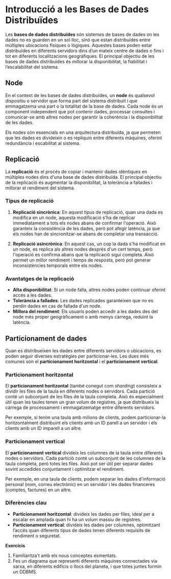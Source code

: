 # Introducció a les Bases de Dades Distribuïdes

Les **bases de dades distribuïdes** són sistemes de bases de dades on les dades no es guarden en un sol lloc, sinó que estan distribuïdes entre múltiples ubicacions físiques o lògiques. Aquestes bases poden estar distribuïdes en diferents servidors dins d’un mateix centre de dades o fins i tot en diferents localitzacions geogràfiques. El principal objectiu de les bases de dades distribuïdes és millorar la disponibilitat, la fiabilitat i l’escalabilitat del sistema.

## Node

En el context de les bases de dades distribuïdes, un **node** és qualsevol dispositiu o servidor que forma part del sistema distribuït i que emmagatzema una part o la totalitat de la base de dades. Cada node és un component independent que pot contenir dades, processar consultes i comunicar-se amb altres nodes per garantir la coherència i la disponibilitat de les dades.

Els nodes són essencials en una arquitectura distribuïda, ja que permeten que les dades es divideixin o es repliquin entre diferents màquines, oferint redundància i escabilitat al sistema.

## Replicació

La **replicació** és el procés de copiar i mantenir dades idèntiques en múltiples nodes dins d'una base de dades distribuïda. El principal objectiu de la replicació és augmentar la disponibilitat, la tolerància a fallades i millorar el rendiment del sistema.

### Tipus de replicació

1. **Replicació sincrònica**: En aquest tipus de replicació, quan una dada es modifica en un node, aquesta modificació s'ha de replicar immediatament a tots els nodes abans de confirmar l'operació. Això garanteix la consistència de les dades, però pot afegir latència, ja que els nodes han de sincronitzar-se abans de completar una transacció.

2. **Replicació asincrònica**: En aquest cas, un cop la dada s'ha modificat en un node, es replica als altres nodes després d'un cert temps, però l'operació es confirma abans que la replicació sigui completa. Això permet un millor rendiment i temps de resposta, però pot generar inconsistències temporals entre els nodes.

### Avantatges de la replicació

- **Alta disponibilitat**: Si un node falla, altres nodes poden continuar oferint accés a les dades.
- **Tolerància a fallades**: Les dades replicades garanteixen que no es perdin dades en cas de fallada d'un node.
- **Millora del rendiment**: Els usuaris poden accedir a les dades des del node més proper geogràficament o amb menys càrrega, reduint la latència.

## Particionament de dades

Quan es distribueixen les dades entre diferents servidors o ubicacions, es poden seguir diverses estratègies per particionar-les. Les dues més comunes són el **particionament horitzontal** i el **particionament vertical**.

### Particionament horitzontal

El **particionament horitzontal** (també conegut com *sharding*) consisteix a dividir les files de la taula en diferents nodes o servidors. Cada partició conté un subconjunt de les files de la taula completa. Això és especialment útil quan les taules tenen un gran volum de registres, ja que distribueix la càrrega de processament i emmagatzematge entre diferents servidors.

Per exemple, si tenim una taula amb milions de clients, podem particionar-la horitzontalment distribuint els clients amb un ID parell a un servidor i els clients amb un ID imparell a un altre.

### Particionament vertical

El **particionament vertical** divideix les columnes de la taula entre diferents nodes o servidors. Cada partició conté un subconjunt de les columnes de la taula completa, però totes les files. Això pot ser útil per separar dades sovint accedides conjuntament i optimitzar el rendiment.

Per exemple, en una taula de clients, podem separar les dades d'informació personal (nom, correu electrònic) en un servidor i les dades financeres (comptes, factures) en un altre.

### Diferències clau

- **Particionament horitzontal**: divideix les dades per files, ideal per a escalar en amplada quan hi ha un volum massiu de registres.
- **Particionament vertical**: divideix les dades per columnes, optimitzant l’accés quan diferents tipus de dades tenen diferents requisits de rendiment o seguretat.




**Exercicis**

1. Familiaritza't amb els nous conceptes esmentats.
2. Fes un diagrama que representi diferents màquines connectades via xarxa, en diferents edificis o llocs del planeta, i que totes juntes formin un DDBMS.


